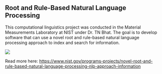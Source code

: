Root and Rule-Based Natural Language Processing
---
This computational linguistics project was conducted in the Material Measurements Laboratory at NIST under Dr. TN Bhat. The goal is to develop software that can use a novel root and rule-based natural language processing approach to index and search for information.

![](https://cdn-images-1.medium.com/max/1600/1*nteaQRxNNSXMlAnT31iXjw.png)

Read more here: https://www.nist.gov/programs-projects/novel-root-and-rule-based-natural-language-processing-nlp-approach-information
